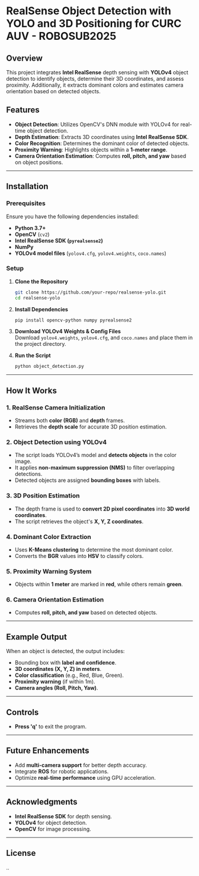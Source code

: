 
# **RealSense Object Detection with YOLO and 3D Positioning for CURC AUV - ROBOSUB2025**  

## **Overview**  
This project integrates **Intel RealSense** depth sensing with **YOLOv4** object detection to identify objects, determine their 3D coordinates, and assess proximity. Additionally, it extracts dominant colors and estimates camera orientation based on detected objects.

## **Features**  
- **Object Detection**: Utilizes OpenCV's DNN module with YOLOv4 for real-time object detection.  
- **Depth Estimation**: Extracts 3D coordinates using **Intel RealSense SDK**.  
- **Color Recognition**: Determines the dominant color of detected objects.  
- **Proximity Warning**: Highlights objects within a **1-meter range**.  
- **Camera Orientation Estimation**: Computes **roll, pitch, and yaw** based on object positions.

---

## **Installation**  

### **Prerequisites**  
Ensure you have the following dependencies installed:  
- **Python 3.7+**  
- **OpenCV** (`cv2`)  
- **Intel RealSense SDK (`pyrealsense2`)**  
- **NumPy**  
- **YOLOv4 model files** (`yolov4.cfg`, `yolov4.weights`, `coco.names`)  

### **Setup**  

1. **Clone the Repository**  
   ```sh
   git clone https://github.com/your-repo/realsense-yolo.git
   cd realsense-yolo
   ```

2. **Install Dependencies**  
   ```sh
   pip install opencv-python numpy pyrealsense2
   ```

3. **Download YOLOv4 Weights & Config Files**  
   Download `yolov4.weights`, `yolov4.cfg`, and `coco.names` and place them in the project directory.

4. **Run the Script**  
   ```sh
   python object_detection.py
   ```

---

## **How It Works**  

### **1. RealSense Camera Initialization**  
- Streams both **color (RGB)** and **depth** frames.  
- Retrieves the **depth scale** for accurate 3D position estimation.

### **2. Object Detection using YOLOv4**  
- The script loads YOLOv4’s model and **detects objects** in the color image.  
- It applies **non-maximum suppression (NMS)** to filter overlapping detections.  
- Detected objects are assigned **bounding boxes** with labels.

### **3. 3D Position Estimation**  
- The depth frame is used to **convert 2D pixel coordinates** into **3D world coordinates**.  
- The script retrieves the object's **X, Y, Z coordinates**.

### **4. Dominant Color Extraction**  
- Uses **K-Means clustering** to determine the most dominant color.  
- Converts the **BGR** values into **HSV** to classify colors.

### **5. Proximity Warning System**  
- Objects within **1 meter** are marked in **red**, while others remain **green**.

### **6. Camera Orientation Estimation**  
- Computes **roll, pitch, and yaw** based on detected objects.

---

## **Example Output**  
When an object is detected, the output includes:  
- Bounding box with **label and confidence**.  
- **3D coordinates (X, Y, Z) in meters**.  
- **Color classification** (e.g., Red, Blue, Green).  
- **Proximity warning** (if within 1m).  
- **Camera angles (Roll, Pitch, Yaw)**.

---

## **Controls**  
- **Press 'q'** to exit the program.

---

## **Future Enhancements**  
- Add **multi-camera support** for better depth accuracy.  
- Integrate **ROS** for robotic applications.  
- Optimize **real-time performance** using GPU acceleration.

---

## **Acknowledgments**  
- **Intel RealSense SDK** for depth sensing.  
- **YOLOv4** for object detection.  
- **OpenCV** for image processing.  

---

## **License**  
..